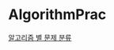 # AlgorithmPrac
<a href="https://www.acmicpc.net/problemset?sort=ac_desc&algo=59">알고리즘 별 문제 분류</a><br>
